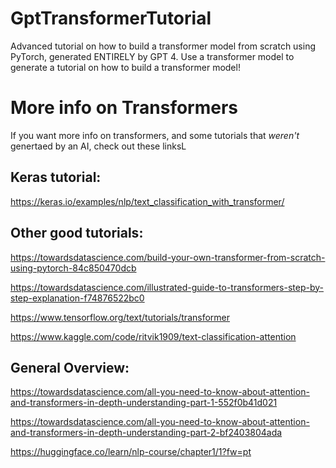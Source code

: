 # GptTransformerTutorial
Advanced tutorial on how to build a transformer model from scratch using PyTorch, generated ENTIRELY by GPT 4.  Use a  transformer model to generate a tutorial on how to build a transformer model!

# More info on Transformers
If you want more info on transformers, and some tutorials that _weren't_ genertaed by an AI, check out these linksL

## Keras tutorial:
https://keras.io/examples/nlp/text_classification_with_transformer/

## Other good tutorials:
https://towardsdatascience.com/build-your-own-transformer-from-scratch-using-pytorch-84c850470dcb

https://towardsdatascience.com/illustrated-guide-to-transformers-step-by-step-explanation-f74876522bc0

https://www.tensorflow.org/text/tutorials/transformer

https://www.kaggle.com/code/ritvik1909/text-classification-attention


## General Overview:
https://towardsdatascience.com/all-you-need-to-know-about-attention-and-transformers-in-depth-understanding-part-1-552f0b41d021

https://towardsdatascience.com/all-you-need-to-know-about-attention-and-transformers-in-depth-understanding-part-2-bf2403804ada

https://huggingface.co/learn/nlp-course/chapter1/1?fw=pt

